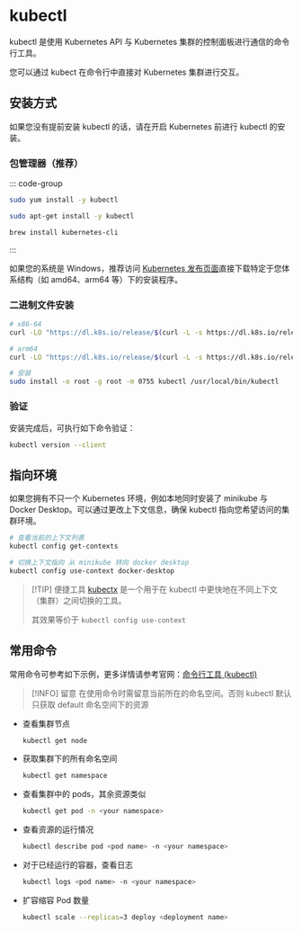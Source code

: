 # kubectl

kubectl 是使用 Kubernetes API 与 Kubernetes 集群的控制面板进行通信的命令行工具。

您可以通过 kubect 在命令行中直接对 Kubernetes 集群进行交互。

## 安装方式

如果您没有提前安装 kubectl 的话，请在开启 Kubernetes 前进行 kubectl 的安装。

### 包管理器（推荐）

::: code-group

```bash [Red Hat/CentOS]
sudo yum install -y kubectl
```

```bash [Debian/Ubuntu]
sudo apt-get install -y kubectl
```

```bash [MacOS]
brew install kubernetes-cli
```

:::

如果您的系统是 Windows，推荐访问 [Kubernetes 发布页面](https://kubernetes.io/releases/download/#binaries)直接下载特定于您体系结构（如 amd64、arm64 等）下的安装程序。

### 二进制文件安装

```bash
# x86-64
curl -LO "https://dl.k8s.io/release/$(curl -L -s https://dl.k8s.io/release/stable.txt)/bin/linux/amd64/kubectl"

# arm64
curl -LO "https://dl.k8s.io/release/$(curl -L -s https://dl.k8s.io/release/stable.txt)/bin/linux/arm64/kubectl"

# 安装
sudo install -o root -g root -m 0755 kubectl /usr/local/bin/kubectl
```

### 验证

安装完成后，可执行如下命令验证：

```bash
kubectl version --client
```

## 指向环境

如果您拥有不只一个 Kubernetes 环境，例如本地同时安装了 minikube 与 Docker Desktop。可以通过更改上下文信息，确保 kubectl 指向您希望访问的集群环境。

```bash
# 查看当前的上下文列表
kubectl config get-contexts

# 切换上下文指向 从 minikube 转向 docker desktop
kubectl config use-context docker-desktop
```

> [!TIP] 便捷工具
> [kubectx](https://github.com/ahmetb/kubectx) 是一个用于在 kubectl 中更快地在不同上下文（集群）之间切换的工具。
>
> 其效果等价于 `kubectl config use-context`

## 常用命令

常用命令可参考如下示例，更多详情请参考官网：[命令行工具 (kubectl)](https://kubernetes.io/zh-cn/docs/reference/kubectl/)

> [!INFO] 留意
> 在使用命令时需留意当前所在的命名空间。否则 kubectl 默认只获取 default 命名空间下的资源

-   查看集群节点

    ```bash
    kubectl get node
    ```

-   获取集群下的所有命名空间

    ```bash
    kubectl get namespace
    ```

-   查看集群中的 pods，其余资源类似

    ```bash
    kubectl get pod -n <your namespace>
    ```

-   查看资源的运行情况

    ```bash
    kubectl describe pod <pod name> -n <your namespace>
    ```

-   对于已经运行的容器，查看日志

    ```bash
    kubectl logs <pod name> -n <your namespace>
    ```

-   扩容缩容 Pod 数量

    ```bash
    kubectl scale --replicas=3 deploy <deployment name>
    ```
